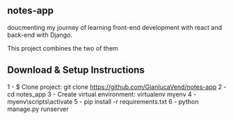 ## notes-app

doucmenting my journey of learning front-end development with react and back-end with Django. 

This project combines the two of them


## Download & Setup Instructions

1 - $ Clone project: git clone https://github.com/GianlucaVend/notes-app
2  - cd notes_app
3 - Create virtual environment: virtualenv myenv
4 - myenv\scripts\activate
5 - pip install -r requirements.txt
6 - python manage.py runserver
